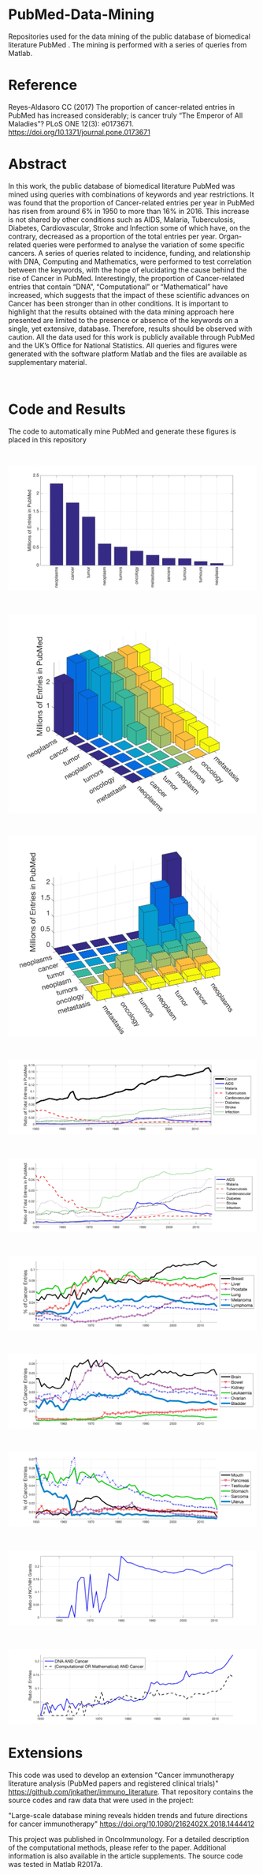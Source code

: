 # PubMed-Data-Mining
Repositories used for the data mining of the public database of biomedical literature PubMed . The mining is performed with a series of queries from Matlab.


<h1>Reference <br>
</h1>

Reyes-Aldasoro CC (2017) The proportion of cancer-related entries in PubMed has increased considerably; is cancer truly “The Emperor of All Maladies”? PLoS ONE 12(3): e0173671. https://doi.org/10.1371/journal.pone.0173671

<h1> Abstract <br>
</h1>

In this work, the public database of biomedical literature PubMed was mined using queries with combinations of keywords and year restrictions. It was found that the proportion of Cancer-related entries per year in PubMed has risen from around 6% in 1950 to more than 16% in 2016. This increase is not shared by other conditions such as AIDS, Malaria, Tuberculosis, Diabetes, Cardiovascular, Stroke and Infection some of which have, on the contrary, decreased as a proportion of the total entries per year. Organ-related queries were performed to analyse the variation of some specific cancers. A series of queries related to incidence, funding, and relationship with DNA, Computing and Mathematics, were performed to test correlation between the keywords, with the hope of elucidating the cause behind the rise of Cancer in PubMed. Interestingly, the proportion of Cancer-related entries that contain “DNA”, “Computational” or “Mathematical” have increased, which suggests that the impact of these scientific advances on Cancer has been stronger than in other conditions. It is important to highlight that the results obtained with the data mining approach here presented are limited to the presence or absence of the keywords on a single, yet extensive, database. Therefore, results should be observed with caution. All the data used for this work is publicly available through PubMed and the UK’s Office for National Statistics. All queries and figures were generated with the software platform Matlab and the files are available as supplementary material.


<br />

<h1> Code and Results <br>
</h1>

The code to automatically mine PubMed and generate these figures is placed in this repository

<br />

![Screenshot1](figures/Fig1_terms.jpg)

<br />

![Screenshot2](figures/Fig2A_terms_2016_10_31.jpg)

<br />

![Screenshot3](figures/Fig2B_terms_2016_10_31.jpg)

<br />

![Screenshot4](figures/Fig3A_DiseaseEntriesPerYear_2016_10_31.jpg)

<br />

![Screenshot](figures/Fig3B_DiseaseEntriesPerYear.jpg)

<br />

![Screenshot](figures/Fig4a_PerOrgan_1.jpg)

<br />

![Screenshot](figures/Fig4b_PerOrgan_2.jpg)

<br />

![Screenshot](figures/Fig4c_PerOrgan_3.jpg)

<br />

![Screenshot](figures/Fig5_NCI_NIH_2017_02_09.jpg)

<br />

![Screenshot](figures/Fig6_DNA_Comp_2017_02_09.jpg)


<h1>Extensions</h1>

This code was used to develop an extension "Cancer immunotherapy literature analysis (PubMed papers and registered clinical trials)"  https://github.com/jnkather/immuno_literature. That repository contains the source codes and raw data that were used in the project:

"Large-scale database mining reveals hidden trends and future directions for cancer immunotherapy" https://doi.org/10.1080/2162402X.2018.1444412

This project was published in OncoImmunology. For a detailed description of the computational methods, please refer to the paper. Additional information is also available in the article supplements. The source code was tested in Matlab R2017a.
